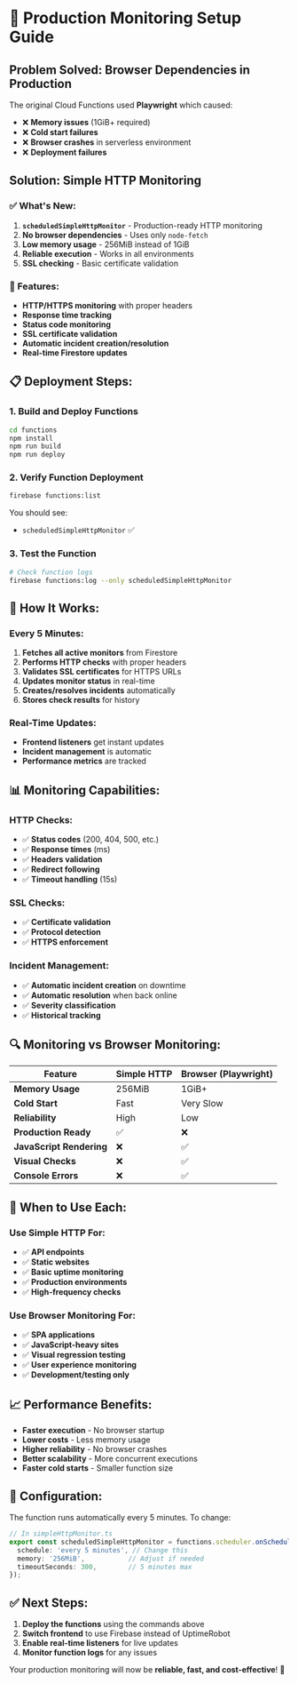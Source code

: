 # 🚀 Production Monitoring Setup Guide

## **Problem Solved: Browser Dependencies in Production**

The original Cloud Functions used **Playwright** which caused:
- ❌ **Memory issues** (1GiB+ required)
- ❌ **Cold start failures** 
- ❌ **Browser crashes** in serverless environment
- ❌ **Deployment failures**

## **Solution: Simple HTTP Monitoring**

### **✅ What's New:**

1. **`scheduledSimpleHttpMonitor`** - Production-ready HTTP monitoring
2. **No browser dependencies** - Uses only `node-fetch`
3. **Low memory usage** - 256MiB instead of 1GiB
4. **Reliable execution** - Works in all environments
5. **SSL checking** - Basic certificate validation

### **🔧 Features:**

- **HTTP/HTTPS monitoring** with proper headers
- **Response time tracking** 
- **Status code monitoring**
- **SSL certificate validation**
- **Automatic incident creation/resolution**
- **Real-time Firestore updates**

## **📋 Deployment Steps:**

### **1. Build and Deploy Functions**
```bash
cd functions
npm install
npm run build
npm run deploy
```

### **2. Verify Function Deployment**
```bash
firebase functions:list
```

You should see:
- `scheduledSimpleHttpMonitor` ✅

### **3. Test the Function**
```bash
# Check function logs
firebase functions:log --only scheduledSimpleHttpMonitor
```

## **🔄 How It Works:**

### **Every 5 Minutes:**
1. **Fetches all active monitors** from Firestore
2. **Performs HTTP checks** with proper headers
3. **Validates SSL certificates** for HTTPS URLs
4. **Updates monitor status** in real-time
5. **Creates/resolves incidents** automatically
6. **Stores check results** for history

### **Real-Time Updates:**
- **Frontend listeners** get instant updates
- **Incident management** is automatic
- **Performance metrics** are tracked

## **📊 Monitoring Capabilities:**

### **HTTP Checks:**
- ✅ **Status codes** (200, 404, 500, etc.)
- ✅ **Response times** (ms)
- ✅ **Headers validation**
- ✅ **Redirect following**
- ✅ **Timeout handling** (15s)

### **SSL Checks:**
- ✅ **Certificate validation**
- ✅ **Protocol detection**
- ✅ **HTTPS enforcement**

### **Incident Management:**
- ✅ **Automatic incident creation** on downtime
- ✅ **Automatic resolution** when back online
- ✅ **Severity classification**
- ✅ **Historical tracking**

## **🔍 Monitoring vs Browser Monitoring:**

| Feature | Simple HTTP | Browser (Playwright) |
|---------|-------------|---------------------|
| **Memory Usage** | 256MiB | 1GiB+ |
| **Cold Start** | Fast | Very Slow |
| **Reliability** | High | Low |
| **Production Ready** | ✅ | ❌ |
| **JavaScript Rendering** | ❌ | ✅ |
| **Visual Checks** | ❌ | ✅ |
| **Console Errors** | ❌ | ✅ |

## **🚨 When to Use Each:**

### **Use Simple HTTP For:**
- ✅ **API endpoints**
- ✅ **Static websites**
- ✅ **Basic uptime monitoring**
- ✅ **Production environments**
- ✅ **High-frequency checks**

### **Use Browser Monitoring For:**
- ✅ **SPA applications**
- ✅ **JavaScript-heavy sites**
- ✅ **Visual regression testing**
- ✅ **User experience monitoring**
- ✅ **Development/testing only**

## **📈 Performance Benefits:**

- **Faster execution** - No browser startup
- **Lower costs** - Less memory usage
- **Higher reliability** - No browser crashes
- **Better scalability** - More concurrent executions
- **Faster cold starts** - Smaller function size

## **🔧 Configuration:**

The function runs automatically every 5 minutes. To change:

```typescript
// In simpleHttpMonitor.ts
export const scheduledSimpleHttpMonitor = functions.scheduler.onSchedule({
  schedule: 'every 5 minutes', // Change this
  memory: '256MiB',           // Adjust if needed
  timeoutSeconds: 300,        // 5 minutes max
});
```

## **✅ Next Steps:**

1. **Deploy the functions** using the commands above
2. **Switch frontend** to use Firebase instead of UptimeRobot
3. **Enable real-time listeners** for live updates
4. **Monitor function logs** for any issues

Your production monitoring will now be **reliable, fast, and cost-effective**! 🎉 